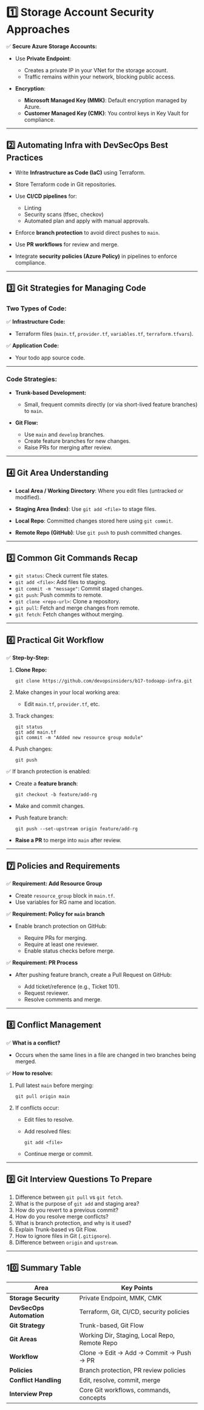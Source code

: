 # 1️⃣ Storage Account Security Approaches

✅ **Secure Azure Storage Accounts:**

* Use **Private Endpoint**:

  * Creates a private IP in your VNet for the storage account.
  * Traffic remains within your network, blocking public access.
* **Encryption**:

  * **Microsoft Managed Key (MMK)**: Default encryption managed by Azure.
  * **Customer Managed Key (CMK)**: You control keys in Key Vault for compliance.

---

## 2️⃣ Automating Infra with DevSecOps Best Practices

* Write **Infrastructure as Code (IaC)** using Terraform.
* Store Terraform code in Git repositories.
* Use **CI/CD pipelines** for:

  * Linting
  * Security scans (tfsec, checkov)
  * Automated plan and apply with manual approvals.
* Enforce **branch protection** to avoid direct pushes to `main`.
* Use **PR workflows** for review and merge.
* Integrate **security policies (Azure Policy)** in pipelines to enforce compliance.

---

## 3️⃣ Git Strategies for Managing Code

### Two Types of Code:

✅ **Infrastructure Code:**

* Terraform files (`main.tf`, `provider.tf`, `variables.tf`, `terraform.tfvars`).

✅ **Application Code:**

* Your todo app source code.

---

### Code Strategies:

* **Trunk-based Development:**

  * Small, frequent commits directly (or via short-lived feature branches) to `main`.
* **Git Flow:**

  * Use `main` and `develop` branches.
  * Create feature branches for new changes.
  * Raise PRs for merging after review.

---

## 4️⃣ Git Area Understanding

* **Local Area / Working Directory**:
  Where you edit files (untracked or modified).

* **Staging Area (Index)**:
  Use `git add <file>` to stage files.

* **Local Repo**:
  Committed changes stored here using `git commit`.

* **Remote Repo (GitHub)**:
  Use `git push` to push committed changes.

---

## 5️⃣ Common Git Commands Recap

* `git status`: Check current file states.
* `git add <file>`: Add files to staging.
* `git commit -m "message"`: Commit staged changes.
* `git push`: Push commits to remote.
* `git clone <repo-url>`: Clone a repository.
* `git pull`: Fetch and merge changes from remote.
* `git fetch`: Fetch changes without merging.

---

## 6️⃣ Practical Git Workflow

✅ **Step-by-Step:**

1. **Clone Repo:**

   ```
   git clone https://github.com/devopsinsiders/b17-todoapp-infra.git
   ```

2. Make changes in your local working area:

   * Edit `main.tf`, `provider.tf`, etc.

3. Track changes:

   ```
   git status
   git add main.tf
   git commit -m "Added new resource group module"
   ```

4. Push changes:

   ```
   git push
   ```

✅ If branch protection is enabled:

* Create a **feature branch**:

  ```
  git checkout -b feature/add-rg
  ```
* Make and commit changes.
* Push feature branch:

  ```
  git push --set-upstream origin feature/add-rg
  ```
* **Raise a PR** to merge into `main` after review.

---

## 7️⃣ Policies and Requirements

✅ **Requirement: Add Resource Group**

* Create `resource_group` block in `main.tf`.
* Use variables for RG name and location.

✅ **Requirement: Policy for `main` branch**

* Enable branch protection on GitHub:

  * Require PRs for merging.
  * Require at least one reviewer.
  * Enable status checks before merge.

✅ **Requirement: PR Process**

* After pushing feature branch, create a Pull Request on GitHub:

  * Add ticket/reference (e.g., Ticket 101).
  * Request reviewer.
  * Resolve comments and merge.

---

## 8️⃣ Conflict Management

✅ **What is a conflict?**

* Occurs when the same lines in a file are changed in two branches being merged.

✅ **How to resolve:**

1. Pull latest `main` before merging:

   ```
   git pull origin main
   ```
2. If conflicts occur:

   * Edit files to resolve.
   * Add resolved files:

     ```
     git add <file>
     ```
   * Continue merge or commit.

---

## 9️⃣ Git Interview Questions To Prepare

1. Difference between `git pull` vs `git fetch`.
2. What is the purpose of `git add` and staging area?
3. How do you revert to a previous commit?
4. How do you resolve merge conflicts?
5. What is branch protection, and why is it used?
6. Explain Trunk-based vs Git Flow.
7. How to ignore files in Git (`.gitignore`).
8. Difference between `origin` and `upstream`.

---

## 10️⃣ Summary Table

| Area                     | Key Points                                    |
| ------------------------ | --------------------------------------------- |
| **Storage Security**     | Private Endpoint, MMK, CMK                    |
| **DevSecOps Automation** | Terraform, Git, CI/CD, security policies      |
| **Git Strategy**         | Trunk-based, Git Flow                         |
| **Git Areas**            | Working Dir, Staging, Local Repo, Remote Repo |
| **Workflow**             | Clone → Edit → Add → Commit → Push → PR       |
| **Policies**             | Branch protection, PR review policies         |
| **Conflict Handling**    | Edit, resolve, commit, merge                  |
| **Interview Prep**       | Core Git workflows, commands, concepts        |

